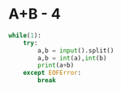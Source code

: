 # A+B - 4

```python
while(1):
    try:
        a,b = input().split()
        a,b = int(a),int(b)
        print(a+b)
    except EOFError:
        break
```


